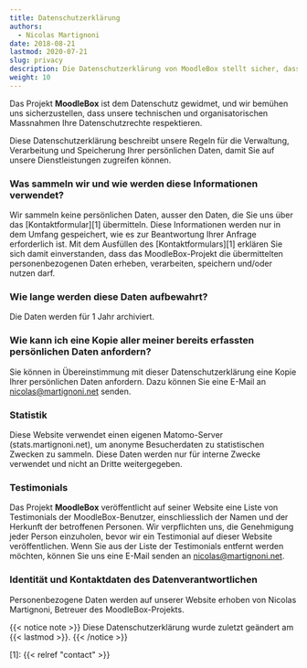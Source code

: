 ```yaml
---
title: Datenschutzerklärung
authors:
  - Nicolas Martignoni
date: 2018-08-21
lastmod: 2020-07-21
slug: privacy
description: Die Datenschutzerklärung von MoodleBox stellt sicher, dass die Daten, die Sie bei der Nutzung unserer Dienste eingeben, geschützt sind.
weight: 10
---
```

Das Projekt __MoodleBox__ ist dem Datenschutz gewidmet, und wir bemühen uns sicherzustellen, dass unsere technischen und organisatorischen Massnahmen Ihre Datenschutzrechte respektieren.

Diese Datenschutzerklärung beschreibt unsere Regeln für die Verwaltung, Verarbeitung und Speicherung Ihrer persönlichen Daten, damit Sie auf unsere Dienstleistungen zugreifen können.

### Was sammeln wir und wie werden diese Informationen verwendet?

Wir sammeln keine persönlichen Daten, ausser den Daten, die Sie uns über das [Kontaktformular][1] übermitteln. Diese Informationen werden nur in dem Umfang gespeichert, wie es zur Beantwortung Ihrer Anfrage erforderlich ist. Mit dem Ausfüllen des [Kontaktformulars][1] erklären Sie sich damit einverstanden, dass das MoodleBox-Projekt die übermittelten personenbezogenen Daten erheben, verarbeiten, speichern und/oder nutzen darf.

### Wie lange werden diese Daten aufbewahrt?

Die Daten werden für 1 Jahr archiviert.

### Wie kann ich eine Kopie aller meiner bereits erfassten persönlichen Daten anfordern?

Sie können in Übereinstimmung mit dieser Datenschutzerklärung eine Kopie Ihrer persönlichen Daten anfordern. Dazu können Sie eine E-Mail an nicolas@martignoni.net senden.

### Statistik

Diese Website verwendet einen eigenen Matomo-Server (stats.martignoni.net), um anonyme Besucherdaten zu statistischen Zwecken zu sammeln. Diese Daten werden nur für interne Zwecke verwendet und nicht an Dritte weitergegeben.

### Testimonials

Das Projekt __MoodleBox__ veröffentlicht auf seiner Website eine Liste von Testimonials der MoodleBox-Benutzer, einschliesslich der Namen und der Herkunft der betroffenen Personen. Wir verpflichten uns, die Genehmigung jeder Person einzuholen, bevor wir ein Testimonial auf dieser Website veröffentlichen. Wenn Sie aus der Liste der Testimonials entfernt werden möchten, können Sie uns eine E-Mail senden an nicolas@martignoni.net.

### Identität und Kontaktdaten des Datenverantwortlichen

Personenbezogene Daten werden auf unserer Website erhoben von Nicolas Martignoni, Betreuer des MoodleBox-Projekts.

{{< notice note >}}
Diese Datenschutzerklärung wurde zuletzt geändert am {{< lastmod >}}.
{{< /notice >}}

 [1]: {{< relref "contact" >}}
